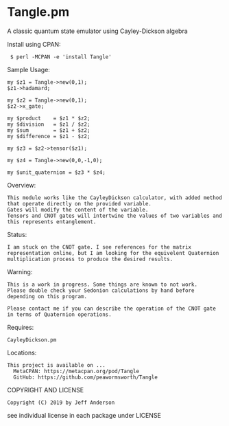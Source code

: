 Tangle.pm
====================

A classic quantum state emulator using Cayley-Dickson algebra

Install using CPAN:

     $ perl -MCPAN -e 'install Tangle'

Sample Usage:

    my $z1 = Tangle->new(0,1);
    $z1->hadamard;

    my $z2 = Tangle->new(0,1);
    $z2->x_gate;

    my $product    = $z1 * $z2;
    my $division   = $z1 / $z2;
    my $sum        = $z1 + $z2;
    my $difference = $z1 - $z2;
    
    my $z3 = $z2->tensor($z1);

    my $z4 = Tangle->new(0,0,-1,0);

    my $unit_quaternion = $z3 * $z4;

Overview:

    This module works like the CayleyDickson calculator, with added method that operate directly on the provided variable.
    Gates will modify the content of the variable.
    Tensors and CNOT gates will intertwine the values of two variables and this represents entanglement.

Status:

    I am stuck on the CNOT gate. I see references for the matrix representation online, but I am looking for the equivelent Quaternion multiplication process to produce the desired results.

Warning:

    This is a work in progress. Some things are known to not work.
    Please double check your Sedonion calculations by hand before depending on this program.

    Please contact me if you can describe the operation of the CNOT gate in terms of Quaternion operations.

Requires:

    CayleyDickson.pm

Locations:

    This project is available on ...
      MetaCPAN: https://metacpan.org/pod/Tangle
      GitHub: https://github.com/peawormsworth/Tangle


COPYRIGHT AND LICENSE

    Copyright (C) 2019 by Jeff Anderson

see individual license in each package under LICENSE

